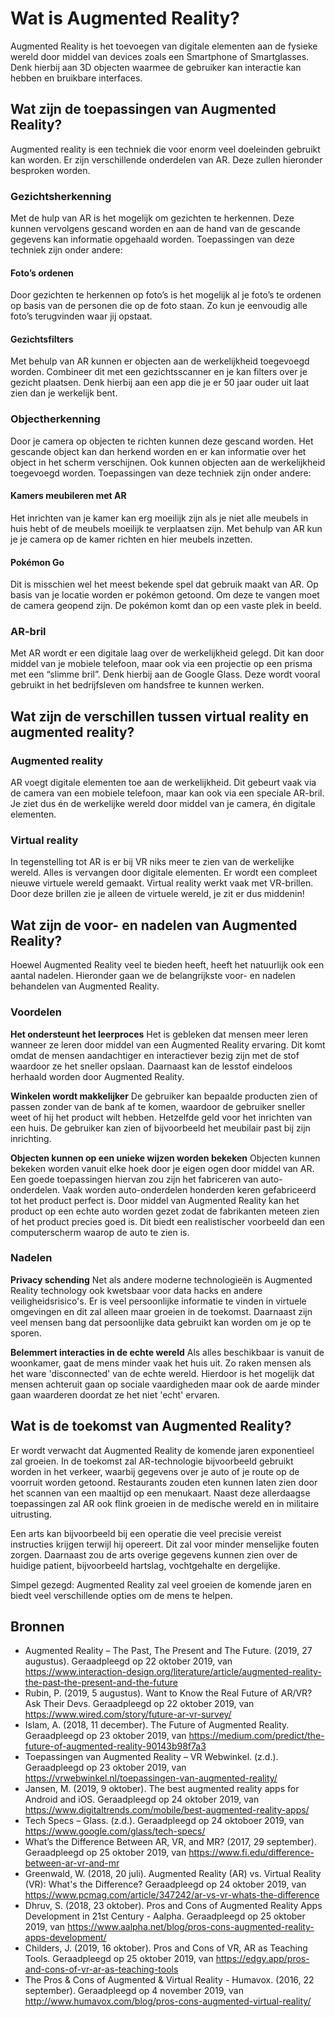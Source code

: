 # Wat is Augmented Reality?
Augmented Reality is het toevoegen van digitale elementen aan de fysieke wereld door middel van devices zoals een Smartphone of Smartglasses. Denk hierbij aan 3D objecten waarmee de gebruiker kan interactie kan hebben en bruikbare interfaces.

## Wat zijn de toepassingen van Augmented Reality?
Augmented reality is een techniek die voor enorm veel doeleinden gebruikt kan worden. Er zijn verschillende onderdelen van AR. Deze zullen hieronder besproken worden. 

### Gezichtsherkenning
Met de hulp van AR is het mogelijk om gezichten te herkennen. Deze kunnen vervolgens gescand worden en aan de hand van de gescande gegevens kan informatie opgehaald worden. Toepassingen van deze techniek zijn onder andere:

#### Foto’s ordenen
Door gezichten te herkennen op foto’s is het mogelijk al je foto’s te ordenen op basis van de personen die op de foto staan. Zo kun je eenvoudig alle foto’s terugvinden waar jij opstaat. 

#### Gezichtsfilters
Met behulp van AR kunnen er objecten aan de werkelijkheid toegevoegd worden. Combineer dit met een gezichtsscanner en je kan filters over je gezicht plaatsen. Denk hierbij aan een app die je er 50 jaar ouder uit laat zien dan je werkelijk bent.

### Objectherkenning
Door je camera op objecten te richten kunnen deze gescand worden. Het gescande object kan dan herkend worden en er kan informatie over het object in het scherm verschijnen. Ook kunnen objecten aan de werkelijkheid toegevoegd worden. Toepassingen van deze techniek zijn onder andere:

#### Kamers meubileren met AR
Het inrichten van je kamer kan erg moeilijk zijn als je niet alle meubels in huis hebt of de meubels moeilijk te verplaatsen zijn. Met behulp van AR kun je je camera op de kamer richten en hier meubels inzetten. 

#### Pokémon Go
Dit is misschien wel het meest bekende spel dat gebruik maakt van AR. Op basis van je locatie worden er pokémon getoond. Om deze te vangen moet de camera geopend zijn. De pokémon komt dan op een vaste plek in beeld.

### AR-bril
Met AR wordt er een digitale laag over de werkelijkheid gelegd. Dit kan door middel van je mobiele telefoon, maar ook via een projectie op een prisma met een “slimme bril”. Denk hierbij aan de Google Glass. Deze wordt vooral gebruikt in het bedrijfsleven om handsfree te kunnen werken. 

## Wat zijn de verschillen tussen virtual reality en augmented reality?

### Augmented reality
AR voegt digitale elementen toe aan de werkelijkheid. Dit gebeurt vaak via de camera van een mobiele telefoon, maar kan ook via een speciale AR-bril. Je ziet dus én de werkelijke wereld door middel van je camera, én digitale elementen.

### Virtual reality
In tegenstelling tot AR is er bij VR niks meer te zien van de werkelijke wereld. Alles is vervangen door digitale elementen. Er wordt een compleet nieuwe virtuele wereld gemaakt. Virtual reality werkt vaak met VR-brillen. Door deze brillen zie je alleen de virtuele wereld, je zit er dus middenin! 

## Wat zijn de voor- en nadelen van Augmented Reality?
Hoewel Augmented Reality veel te bieden heeft, heeft het natuurlijk ook een aantal nadelen. Hieronder gaan we de belangrijkste voor- en nadelen behandelen van Augmented Reality.

### Voordelen
**Het ondersteunt het leerproces**
Het is gebleken dat mensen meer leren wanneer ze leren door middel van een Augmented Reality ervaring. Dit komt omdat de mensen aandachtiger en interactiever bezig zijn met de stof waardoor ze het sneller opslaan. Daarnaast kan de lesstof eindeloos herhaald worden door Augmented Reality.

**Winkelen wordt makkelijker**
De gebruiker kan bepaalde producten zien of passen zonder van de bank af te komen, waardoor de gebruiker sneller weet of hij het product wilt hebben. Hetzelfde geld voor het inrichten van een huis. De gebruiker kan zien of bijvoorbeeld het meubilair past bij zijn inrichting.

**Objecten kunnen op een unieke wijzen worden bekeken**
Objecten kunnen bekeken worden vanuit elke hoek door je eigen ogen door middel van AR. Een goede toepassingen hiervan zou zijn het fabriceren van auto-onderdelen. Vaak worden auto-onderdelen honderden keren gefabriceerd tot het product perfect is. Door middel van Augmented Reality kan het product op een echte auto worden gezet zodat de fabrikanten meteen zien of het product precies goed is. Dit biedt een realistischer voorbeeld dan een computerscherm waarop de auto te zien is.

### Nadelen
**Privacy schending** 
Net als andere moderne technologieën is Augmented Reality technology ook kwetsbaar voor data hacks en andere veiligheidsrisico's. Er is veel persoonlijke informatie te vinden in virtuele omgevingen en dit zal alleen maar groeien in de toekomst. Daarnaast zijn veel mensen bang dat persoonlijke data gebruikt kan worden om je op te sporen.

**Belemmert interacties in de echte wereld**
Als alles beschikbaar is vanuit de woonkamer, gaat de mens minder vaak het huis uit. Zo raken mensen als het ware 'disconnected' van de echte wereld. Hierdoor is het mogelijk dat mensen achteruit gaan op sociale vaardigheden maar ook de aarde minder gaan waarderen doordat ze het niet 'echt' ervaren.

## Wat is de toekomst van Augmented Reality?
Er wordt verwacht dat Augmented Reality de komende jaren exponentieel zal groeien.
In de toekomst zal AR-technologie bijvoorbeeld gebruikt worden in het verkeer, waarbij gegevens over je auto of je route op de voorruit worden getoond. Restaurants zouden eten kunnen laten zien door het scannen van een maaltijd op een menukaart. Naast deze allerdaagse toepassingen zal AR ook flink groeien in de medische wereld en in militaire uitrusting.

Een arts kan bijvoorbeeld bij een operatie die veel precisie vereist instructies krijgen terwijl hij opereert. Dit zal voor minder menselijke fouten zorgen. Daarnaast zou de arts overige gegevens kunnen zien over de huidige patient, bijvoorbeeld hartslag, vochtgehalte en dergelijke.

Simpel gezegd: Augmented Reality zal veel groeien de komende jaren en biedt veel verschillende opties om de mens te helpen.


## Bronnen
* Augmented Reality – The Past, The Present and The Future. (2019, 27 augustus). Geraadpleegd op 22 oktober 2019, van https://www.interaction-design.org/literature/article/augmented-reality-the-past-the-present-and-the-future
* Rubin, P. (2019, 5 augustus). Want to Know the Real Future of AR/VR? Ask Their Devs. Geraadpleegd op 22 oktober 2019, van https://www.wired.com/story/future-ar-vr-survey/
* Islam, A. (2018, 11 december). The Future of Augmented Reality. Geraadpleegd op 23 oktober 2019, van https://medium.com/predict/the-future-of-augmented-reality-90143b98f7a3
* Toepassingen van Augmented Reality – VR Webwinkel. (z.d.). Geraadpleegd op 23 oktober 2019, van https://vrwebwinkel.nl/toepassingen-van-augmented-reality/
* Jansen, M. (2019, 9 oktober). The best augmented reality apps for Android and iOS. Geraadpleegd op 24 oktober 2019, van https://www.digitaltrends.com/mobile/best-augmented-reality-apps/
* Tech Specs – Glass. (z.d.). Geraadpleegd op 24 oktoboer 2019, van https://www.google.com/glass/tech-specs/
* What’s the Difference Between AR, VR, and MR? (2017, 29 september). Geraadpleegd op 25 oktober 2019, van https://www.fi.edu/difference-between-ar-vr-and-mr
* Greenwald, W. (2018, 20 juli). Augmented Reality (AR) vs. Virtual Reality (VR): What&#39;s the Difference? Geraadpleegd op 24 oktober 2019, van https://www.pcmag.com/article/347242/ar-vs-vr-whats-the-difference
* Dhruv, S. (2018, 23 oktober). Pros and Cons of Augmented Reality Apps Development in 21st Century - Aalpha. Geraadpleegd op 25 oktober 2019, van https://www.aalpha.net/blog/pros-cons-augmented-reality-apps-development/
* Childers, J. (2019, 16 oktober). Pros and Cons of VR, AR as Teaching Tools. Geraadpleegd op 25 oktober 2019, van https://edgy.app/pros-and-cons-of-vr-ar-as-teaching-tools
* The Pros & Cons of Augmented & Virtual Reality - Humavox. (2016, 22 september). Geraadpleegd op 4 november 2019, van http://www.humavox.com/blog/pros-cons-augmented-virtual-reality/
